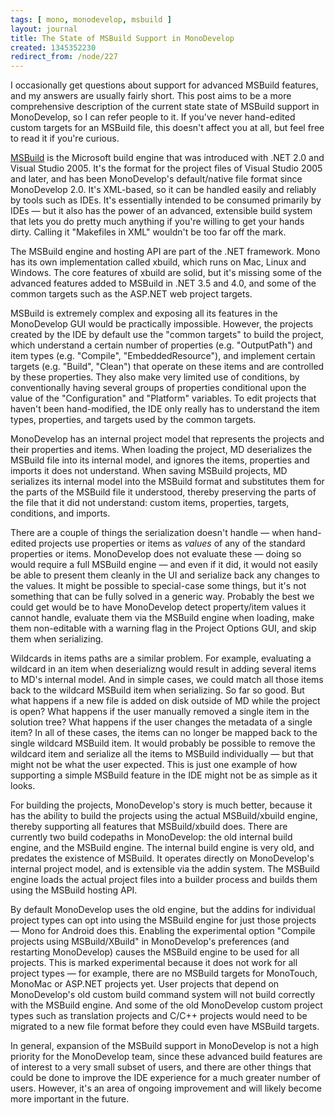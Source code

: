 ```yaml
---
tags: [ mono, monodevelop, msbuild ]
layout: journal
title: The State of MSBuild Support in MonoDevelop
created: 1345352230
redirect_from: /node/227
---
```

I occasionally get questions about support for advanced MSBuild features, and my
answers are usually fairly short. This post aims to be a more comprehensive
description of the current state state of MSBuild support in MonoDevelop, so I
can refer people to it. If you've never hand-edited custom targets for an
MSBuild file, this doesn't affect you at all, but feel free to read it if you're
curious.

[MSBuild](http://msdn.microsoft.com/en-us/library/dd393574") is the
Microsoft build engine that was introduced with .NET 2.0 and Visual Studio 2005.
It's the format for the project files of Visual Studio 2005 and later, and has
been MonoDevelop's default/native file format since MonoDevelop 2.0. It's
XML-based, so it can be handled easily and reliably by tools such as IDEs. It's
essentially intended to be consumed primarily by IDEs &mdash; but it also has
the power of an advanced, extensible build system that lets you do pretty much
anything if you're willing to get your hands dirty. Calling it "Makefiles in
XML" wouldn't be too far off the mark.

The MSBuild engine and hosting API are part of the .NET framework. Mono has its
own implementation called xbuild, which runs on Mac, Linux and Windows. The core
features of xbuild are solid, but it's missing some of the advanced features
added to MSBuild in .NET 3.5 and 4.0, and some of the common targets such as the
ASP.NET web project targets.

MSBuild is extremely complex and exposing all its features in the MonoDevelop
GUI would be practically impossible. However, the projects created by the IDE by
default use the "common targets" to build the project, which understand a
certain number of properties (e.g. "OutputPath") and item types (e.g. "Compile",
"EmbeddedResource"), and implement certain targets (e.g. "Build", "Clean") that
operate on these items and are controlled by these properties. They also make
very limited use of conditions, by conventionally having several groups of
properties conditional upon the value of the "Configuration" and "Platform"
variables. To edit projects that haven't been hand-modified, the IDE only really
has to understand the item types, properties, and targets used by the common
targets.

MonoDevelop has an internal project model that represents the projects and their
properties and items. When loading the project, MD deserializes the MSBuild file
into its internal model, and ignores the items, properties and imports it does
not understand. When saving MSBuild projects, MD serializes its internal model
into the MSBuild format and substitutes them for the parts of the MSBuild file
it understood, thereby preserving the parts of the file that it did not
understand: custom items, properties, targets, conditions, and imports.

There are a couple of things the serialization doesn't handle &mdash; when
hand-edited projects use properties or items as _values_ of any of the standard
properties or items.  MonoDevelop does not evaluate these &mdash; doing so would
require a full MSBuild engine &mdash; and even if it did, it would not easily be
able to present them cleanly in the UI and serialize back any changes to the
values. It might be possible to special-case some things, but it's not something
that can be fully solved in a generic way. Probably the best we could get would
be to have MonoDevelop detect property/item values it cannot handle, evaluate
them via the MSBuild engine when loading, make them non-editable with a warning
flag in the Project Options GUI, and skip them when serializing.

Wildcards in items paths are a similar problem. For example, evaluating a
wildcard in an item when deserializng would result in adding several items to
MD's internal model. And in simple cases, we could match all those items back to
the wildcard MSBuild item when serializing. So far so good. But what happens if
a new file is added on disk outside of MD while the project is open? What
happens if the user manually removed a single item in the solution tree? What
happens if the user changes the metadata of a single item? In all of these
cases, the items can no longer be mapped back to the single wildcard MSBuild
item. It would probably be possible to remove the wildcard item and serialize
all the items to MSBuild individually &mdash; but that might not be what the
user expected. This is just one example of how supporting a simple MSBuild
feature in the IDE might not be as simple as it looks.

For building the projects, MonoDevelop's story is much better, because it has
the ability to build the projects using the actual MSBuild/xbuild engine,
thereby supporting all features that MSBuild/xbuild does. There are currently
two build codepaths in MonoDevelop: the old internal build engine, and the
MSBuild engine. The internal build engine is very old, and predates the
existence of MSBuild. It operates directly on MonoDevelop's internal project
model, and is extensible via the addin system. The MSBuild engine loads the
actual project files into a builder process and builds them using the MSBuild
hosting API.

By default MonoDevelop uses the old engine, but the addins for individual
project types can opt into using the MSBuild engine for just those projects
&mdash; Mono for Android does this. Enabling the experimental option "Compile
projects using MSBuild/XBuild" in MonoDevelop's preferences (and restarting
MonoDevelop) causes the MSBuild engine to be used for all projects. This is
marked experimental because it does not work for all project types &mdash; for
example, there are no MSBuild targets for MonoTouch, MonoMac or ASP.NET projects
yet. User projects that depend on MonoDevelop's old custom build command system
will not build correctly with the MSBuild engine. And some of the old
MonoDevelop custom project types such as translation projects and C/C++ projects
would need to be migrated to a new file format before they could even have
MSBuild targets.

In general, expansion of the MSBuild support in MonoDevelop is not a high
priority for the MonoDevelop team, since these advanced build features are of
interest to a very small subset of users, and there are other things that could
be done to improve the IDE experience for a much greater number of users.
However, it's an area of ongoing improvement and will likely become more
important in the future.
